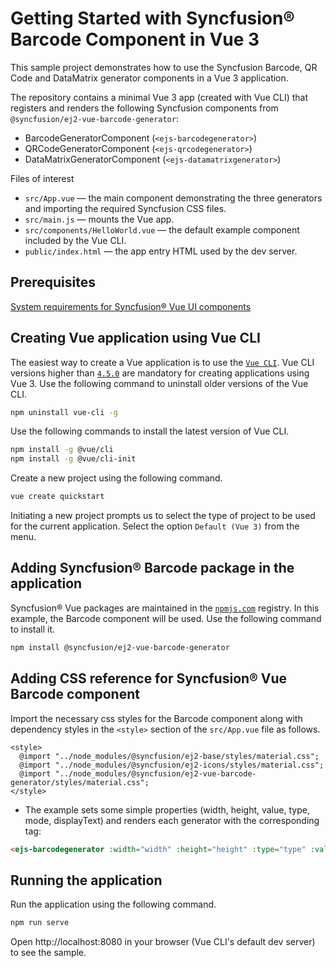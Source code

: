 # Getting Started with Syncfusion® Barcode Component in Vue 3

This sample project demonstrates how to use the Syncfusion Barcode, QR Code and DataMatrix generator components in a Vue 3 application.

The repository contains a minimal Vue 3 app (created with Vue CLI) that registers and renders the following Syncfusion components from `@syncfusion/ej2-vue-barcode-generator`:

- BarcodeGeneratorComponent (`<ejs-barcodegenerator>`)
- QRCodeGeneratorComponent (`<ejs-qrcodegenerator>`)
- DataMatrixGeneratorComponent (`<ejs-datamatrixgenerator>`)

Files of interest
- `src/App.vue` — the main component demonstrating the three generators and importing the required Syncfusion CSS files.
- `src/main.js` — mounts the Vue app.
- `src/components/HelloWorld.vue` — the default example component included by the Vue CLI.
- `public/index.html` — the app entry HTML used by the dev server.

## Prerequisites

[System requirements for Syncfusion® Vue UI components](https://ej2.syncfusion.com/vue/documentation/system-requirements/)

## Creating Vue application using Vue CLI

The easiest way to create a Vue application is to use the [`Vue CLI`](https://github.com/vuejs/vue-cli). Vue CLI versions higher than [`4.5.0`](https://v3.vuejs.org/guide/migration/introduction.html#vue-cli) are mandatory for creating applications using Vue 3. Use the following command to uninstall older versions of the Vue CLI.

```bash
npm uninstall vue-cli -g
```

Use the following commands to install the latest version of Vue CLI.

```bash
npm install -g @vue/cli
npm install -g @vue/cli-init
```

Create a new project using the following command.

```bash
vue create quickstart

```

Initiating a new project prompts us to select the type of project to be used for the current application. Select the option `Default (Vue 3)` from the menu.


## Adding Syncfusion® Barcode package in the application

Syncfusion® Vue packages are maintained in the [`npmjs.com`](https://www.npmjs.com/~syncfusionorg) registry.
In this example, the Barcode component will be used. Use the following command to install it.

```bash
npm install @syncfusion/ej2-vue-barcode-generator
```

## Adding CSS reference for Syncfusion® Vue Barcode component

Import the necessary css styles for the Barcode component along with dependency styles in the `<style>` section of the `src/App.vue` file as follows.

```
<style>
  @import "../node_modules/@syncfusion/ej2-base/styles/material.css";
  @import "../node_modules/@syncfusion/ej2-icons/styles/material.css";
  @import "../node_modules/@syncfusion/ej2-vue-barcode-generator/styles/material.css";
</style>
```

- The example sets some simple properties (width, height, value, type, mode, displayText) and renders each generator with the corresponding tag:

```html
<ejs-barcodegenerator :width="width" :height="height" :type="type" :value="value" :mode="mode" :displayText="displaytext" />
```

## Running the application

Run the application using the following command.

```bash
npm run serve
```

Open http://localhost:8080 in your browser (Vue CLI's default dev server) to see the sample.


